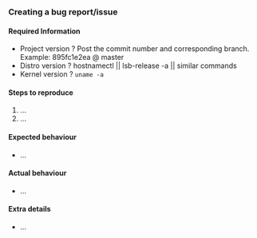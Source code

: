 ### Creating a bug report/issue

#### Required Information
- Project version ? Post the commit number and corresponding branch. Example: 895fc1e2ea @ master
- Distro version ? hostnamectl || lsb-release -a || similar commands
- Kernel version ? `uname -a`

#### Steps to reproduce
<!-- Explain how to reproduce the issue -->
1. ...
2. ...

#### Expected behaviour
<!-- What SHOULD be happening? -->
- ...

#### Actual behaviour
<!-- What IS happening? -->
- ...

#### Extra details
<!-- Please post any extra details that might help solve the issue -->
- ...

